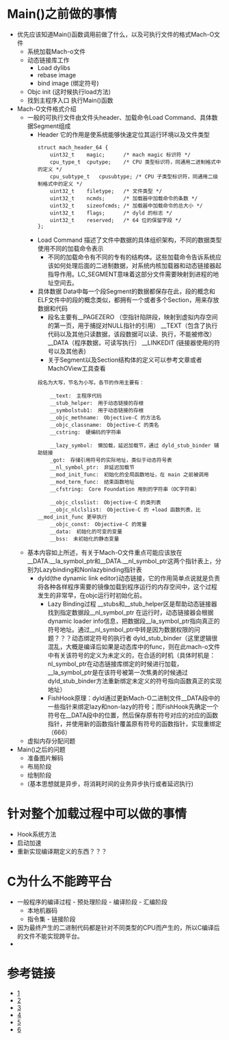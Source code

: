 # Main()之前做的事情
*	优先应该知道Main()函数调用前做了什么，以及可执行文件的格式Mach-O文件
	*	系统加载Mach-o文件
	* 	动态链接库工作
		*	Load dylibs
		* 	rebase image
		*  	bind image (绑定符号) 
	*	Objc init (这时候执行load方法)
	* 	找到主程序入口 执行Main()函数     
* 	Mach-O文件格式介绍
	*	一般的可执行文件由文件头header、加载命令Load Command、具体数据Segment组成
		*	Header   它的作用是使系统能够快速定位其运行环境以及文件类型
			```
			struct mach_header_64 {
				uint32_t	magic;		/* mach magic 标识符 */
				cpu_type_t	cputype;	/* CPU 类型标识符，同通用二进制格式中的定义 */
				cpu_subtype_t	cpusubtype;	/* CPU 子类型标识符，同通用二级制格式中的定义 */
				uint32_t	filetype;	/* 文件类型 */
				uint32_t	ncmds;		/* 加载器中加载命令的条数 */
				uint32_t	sizeofcmds;	/* 加载器中加载命令的总大小 */
				uint32_t	flags;		/* dyld 的标志 */
				uint32_t	reserved;	/* 64 位的保留字段 */
			};
			```
		* 	Load Command		描述了文件中数据的具体组织架构，不同的数据类型使用不同的加载命令表示
			*	不同的加载命令有不同的专有的结构体。这些加载命令告诉系统应该如何处理后面的二进制数据，对系统内核加载器和动态链接器起指导作用。LC_SEGMENT意味着这部分文件需要映射到进程的地址空间去。  
		*  	具体数据	Data中每一个段Segment的数据都保存在此，段的概念和ELF文件中的段的概念类似，都拥有一个或者多个Section，用来存放数据和代码
			*	段名主要有__PAGEZERO （空指针陷阱段，映射到虚拟内存空间的第一页，用于捕捉对NULL指针的引用） __TEXT（包含了执行代码以及其他只读数据，该段数据可以读、执行，不能被修改） __DATA（程序数据，可读写执行） __LINKEDIT (链接器使用的符号以及其他表)  
			* 	关于Segment以及Section结构体的定义可以参考文章或者MachOView工具查看
			```
			段名为大写，节名为小写。各节的作用主要有：
			
				__text:　主程序代码
				__stub_helper:　用于动态链接的存根
				__symbolstub1:　用于动态链接的存根
				__objc_methname:　Objective-C 的方法名
				__objc_classname:　Objective-C 的类名
				__cstring:　硬编码的字符串
				
				__lazy_symbol:　懒加载，延迟加载节，通过 dyld_stub_binder 辅助链接
				_got:　存储引用符号的实际地址，类似于动态符号表
				__nl_symbol_ptr:　非延迟加载节
				__mod_init_func:　初始化的全局函数地址，在 main 之前被调用
				__mod_term_func:　结束函数地址
				__cfstring:　Core Foundation 用到的字符串（OC字符串）
				
				__objc_clsslist:　Objective-C 的类列表
				__objc_nlclslist:　Objective-C 的 +load 函数列表，比 __mod_init_func 更早执行
				__objc_const:　Objective-C 的常量
				__data:　初始化的可变的变量
				__bss:　未初始化的静态变量
			```
	*	基本内容如上所述，有关于Mach-O文件重点可能应该放在__DATA.__la_symbol_ptr和__DATA.__nl_symbol_ptr这两个指针表上，分别为Lazybinding和Nonlazybinding指针表
		*	dyld(the dynamic link editor)动态链接，它的作用简单点说就是负责将各种各样程序需要的镜像加载到程序运行的内存空间中，这个过程发生的非常早，在objc运行时初始化前。 
			*	Lazy Binding过程  __stubs和__stub_helper区是帮助动态链接器找到指定数据段__nl_symbol_ptr 在运行时，动态链接器会根据dynamic loader info信息，把数据段__la_symbol_ptr指向真正的符号地址。通过__nl_symbol_ptr中转是因为数据权限的问题？？？动态绑定符号的执行者 dyld_stub_binder（这里逻辑很混乱，大概是编译后如果是动态库中的func，则在此mach-o文件中有关该符号的定义为未定义的，在合适的时机（具体时机是：nl_symbol_ptr在动态链接库绑定的时候进行加载，__la_symbol_ptr是在该符号被第一次焦勇的时候通过dyld_stub_binder方法重新绑定未定义的符号指向函数真正的实现地址）
			*  FishHook原理：dyld通过更新Mach-O二进制文件__DATA段中的一些指针来绑定lazy和non-lazy的符号；而FishHook先确定一个符号在__DATA段中的位置，然后保存原有符号对应的对应的函数指针，并使用新的函数指针覆盖原有符号的函数指针，实现重绑定（666）
	*	虚拟内存分配问题 
*	Main()之后的问题
	*	准备图片解码
	* 	布局阶段
	*  	绘制阶段
	*   (基本思想就是异步，将消耗时间的业务异步执行或者延迟执行)
# 针对整个加载过程中可以做的事情
*	Hook系统方法
* 	启动加速
*  重新实现编译期定义的东西？？？


#	C为什么不能跨平台
-	 一般程序的编译过程
	-	预处理阶段
	-	编译阶段
	-	汇编阶段
		-	本地机器码
		-	指令集
	-	链接阶段
-	因为最终产生的二进制代码都是针对不同类型的CPU而产生的，所以C编译后的文件不能实现跨平台。
-		

# 参考链接
* [1](https://feicong.github.io/2017/01/14/dylib/)   
* [2](https://mp.weixin.qq.com/s/fdDPyjRkVf9AdWiikBagHg)
* [3](https://mp.weixin.qq.com/s/I60p2M-IHDmeUanDUkFdVw)
* [4](https://www.desgard.com/fishhook-1/)
* [5](https://amywushu.github.io/2017/02/27/%E6%BA%90%E7%A0%81%E5%AD%A6%E4%B9%A0-Hook-%E5%8E%9F%E7%90%86%E4%B9%8B-fishhook-%E6%BA%90%E7%A0%81%E8%A7%A3%E6%9E%90.html)
* [6](https://techblog.toutiao.com/2017/01/17/iosspeed/)